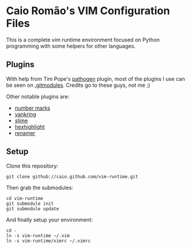 Caio Romão's VIM Configuration Files
====================================

This is a complete vim runtime environment focused on Python programming
with some helpers for other languages.


Plugins
-------

With help from Tim Pope's [pathogen][1] plugin, most of the plugins I use
can be seen on [.gitmodules][6]. Credits go to these guys, not me ;)

Other notable plugins are:

- [number marks][2]
- [yankring][4]
- [slime][5]
- [hexhighlight][7]
- [renamer][8]


Setup
-----

Clone this repository:

    git clone github://caio.github.com/vim-runtime.git

Then grab the submodules:

    cd vim-runtime
    git submodule init
    git submodule update

And finally setup your environment:

    cd -
    ln -s vim-runtime ~/.vim
    ln -s vim-runtime/vimrc ~/.vimrc

[1]: http://github.com/tpope/vim-pathogen
[2]: http://www.vim.org/scripts/script.php?script_id=2194
[4]: http://www.vim.org/scripts/script.php?script_id=1234
[5]: http://technotales.wordpress.com/2007/10/03/like-slime-for-vim/
[6]: http://github.com/caio/vim-runtime/blob/master/.gitmodules
[7]: http://www.vim.org/scripts/script.php?script_id=2937
[8]: http://www.vim.org/scripts/script.php?script_id=1721
